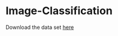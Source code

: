 # Image-Classification

Download the data set [here](https://www.kaggle.com/ashishsaxena2209/animal-image-datasetdog-cat-and-panda)
